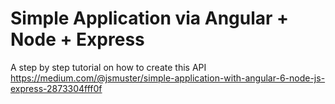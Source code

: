 # Simple Application via Angular + Node + Express

A step by step tutorial on how to create this API 
https://medium.com/@jsmuster/simple-application-with-angular-6-node-js-express-2873304fff0f
